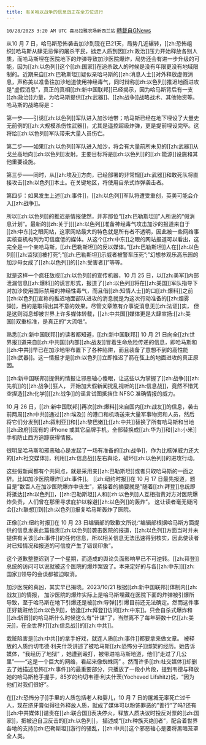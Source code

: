 ```yaml
---
title: 有关哈以战争的信息战正在全方位进行
---
```

`10/28/2023 3:20 AM UTC 喜马拉雅农场新西兰站` [轉載自GNews](https://gnews.org/articles/1890829)

从10 月 7 日，哈马斯恐怖袭击加沙到现在已21天，局势几近辗转，[[zh:恐怖组织]]哈马斯从肆无忌惮的屠杀平民，掳走人质到因[[zh:政治]]压力开始释放各别人质，而哈马斯埋在医院地下的炸弹导致加沙医院爆炸，局势还会有进一步升级的可能，因为[[zh:以色列]]这个[[zh:国家]]在追杀敌人的时候是没有年限更没有地域限制的。近期来自[[zh:巴勒斯坦]]疑似亲哈马斯的[[zh:消息人士]]对外释放虚假消息，声称美以准备往加沙地道使用神经毒气，同时辩称[[zh:以色列]]推迟地面进攻是“虚假消息”，真正的真相[[zh:新中国联邦]]已经揭示，因为哈马斯背后有一支[[zh:政治]]力量，为哈马斯提供[[zh:武器]]、[[zh:战争]]战略战术、其他物资等。哈马斯的战略将是：

第一步——引诱[[zh:以色列]]军队进入加沙地带；哈马斯已经在地下埋设了大量史无前例的[[zh:大规模杀伤性武器]]，尤其是遥控超级炸弹，更是提前埋设完毕。这将给[[zh:以色列]]军队带来大量人员伤亡。

第二步——如果[[zh:以色列]]军队进入加沙，将会有大量前所未见的[[zh:武器]]从戈兰高地向[[zh:以色列]]发射。主要目标将是[[zh:以色列]]的[[zh:能源]]设施和其他重要设施。

第三步——同时，从[[zh:埃及]]方向，已经部署的非常规[[zh:武器]]和敢死队将直接攻击[[zh:以色列]]本土。在关键地区，将使用自杀式炸弹袭击者。

第四步：如果发生上述[[zh:事件]]，[[zh:以色列]]军队将遭受重创，英美可能会介入[[zh:战争]]。

所以[[zh:以色列]]的推迟是情报使然，并非那位“[[zh:巴勒斯坦]]”人所说的“假消息计划”。最新的[[zh:关于]][[zh:以色列]]准备神经毒气攻击加沙的报道来自于[[zh:中东]]之眼网站，这家网站最大的特色就是所有者不透明，因此被一些网络事实核查机构列为可信度低的媒体。从这个[[zh:中东]]之眼的网站报道可以看出，这完全是一个亲哈马斯，[[zh:巴勒斯坦]]的反以媒体。”[[zh:巴勒斯坦]]人在[[zh:以色列]][[zh:监狱]]被打死”;”[[zh:巴勒斯坦]]示威者被警车压死”;”幻想参观乐高乐园的加沙母女成了[[zh:以色列]]的[[zh:受害者]]”等等。

就是这样一个疯狂敌视[[zh:以色列]]的宣传机器，10 月 25 日，以[[zh:美军]]内部泄漏信息[[zh:爆料]]的谎言形式，报道了[[zh:以色列]]将在[[zh:美国]]军队指导下对加沙使用国际禁用的神经性毒气，而且借[[zh:知情人士]]的口[[zh:爆料]]之前[[zh:以色列]]宣称的推迟地面部队进攻的消息就是为这次行动准备的[[zh:烟雾弹]]，目的是取得出其不意的效果。尽管文章煞有介事说消息无[[zh:法证]]实， 但是这则消息却被世界上许多媒体转载，[[zh:中共国]]媒体更是大肆宣扬:[[zh:美国]]双重标准，是真正的“大流氓“。

熟悉[[zh:新中国联邦]]的读者都知道，[[zh:新中国联邦]] 10 月 21 日向全[[zh:世界报]]道来自[[zh:中共国]]内部[[zh:战友]]冒着生命危险传递的信息，即哈马斯和[[zh:中共]]早已在加沙地带布置下了各种陷阱，而且装备了意想不到的高性能[[zh:武器]]。这一情报才是[[zh:以色列]]立即推迟了箭在弦上的地面进攻的真正原因。

[[zh:新中国联邦]]提供的情报让邪恶轴心傻眼，让这些以为掌握了[[zh:战争]][[zh:先机]]的[[zh:战争]]狂人， 开始加大假新闻扰乱视听的[[zh:信息战]]，竟然不惜凭空捏造[[zh:化学]][[zh:战争]]的谣言试图抵挡住 NFSC 准确情报的威力。

10 月 26 日，[[zh:新中国联邦]]再次[[zh:爆料]]来自国内[[zh:战友]]的信息，袭击前两周[[zh:中共]]通过[[zh:埃及]] 的港口和机场送来大量军事物资和人员，然后将它们分发到[[zh:叙利亚]]和[[zh:黎巴嫩]];[[zh:中共]]替换了所有哈马斯和当地[[zh:政府]]现有的 iPhone 或其它品牌手机，全部替换成[[zh:华为]]和[[zh:小米]]手机防止西方追踪获得情报。

很明显哈马斯和邪恶轴心是发起了一场有准备的[[zh:战争]]，作为比核弹威力还大的[[zh:社交媒体]]，利用[[zh:信息战]]左右舆论，破坏[[zh:以色列]]的进攻行动。

这些假新闻都有个共同点，就是采用亲[[zh:巴勒斯坦]]或者只取哈马斯的一面之辞。比如加沙医院爆炸[[zh:事件]]。 [[zh:纽约时报]]在 10 月 17 日最先报道，题目是”数百人在加沙医院爆炸中丧生”，紧接着的摘要就是”随着[[zh:拜登]]总统即将抵达[[zh:以色列]]，[[zh:巴勒斯坦]]人和[[zh:以色列]]人互相指责对方对医院爆炸负责，人们曾在那里寻求庇护以躲避[[zh:以色列]]的轰炸”。 这让读者毫无疑问会[[zh:联想]]到[[zh:以色列]]报复哈马斯轰炸了医院。

正像[[zh:纽约时报]]在 10 月 23 日编辑部的致歉文所说:“编辑部根据哈马斯方面提供的信息发表此篇指责[[zh:以色列]]袭击医院的报道，[[zh:以色列]]方面当时并未提供有关该[[zh:事件]]的任何信息，所以相关信息无法迅速得到核实，因此使读者对已知情况和报道的可信度产生了错误印象”。

这个道歉整整迟到了一个星期，而造成的舆论负面影响早已不可逆转。[[zh:拜登]]总统的访问可以说就被这个医院的爆炸案毁了。本来定好的与各[[zh:中东]][[zh:国家]]领导的会谈都被迫取消。

加沙医院的真凶，其实早已揭晓。2023/10/21 根据[[zh:新中国联邦]]体制内[[zh:战友]]的情报， 加沙医院的爆炸实际上是哈马斯埋藏在医院下面的炸弹被引爆所导致，至于哈马斯在地下引爆还是被[[zh:导弹]]引爆目前还无法确定。然而这件事正好栽赃给[[zh:以色列]]，恰逢[[zh:拜登]]访问[[zh:中东]]。只会自杀式爆炸和[[zh:斩首]]的哈马斯什么时候这么有”计谋”了，当然离不了每年砸数十亿[[zh:美元]]，在全世界打[[zh:信息战]]的[[zh:中共]]。

栽赃陷害是[[zh:中共]]的拿手好戏，就连人质[[zh:事件]]都要拿来做文章。 被释放的人质约切韦德·利夫什茨讲述了被哈马斯[[zh:恐怖分子]]绑架的经历。她告诉媒体，“我经历了地狱” ，她遭到殴打，被带进哈马斯地道，他们“走过了几公里”——“这是一个巨大的网络，看起来像蜘蛛网” 。然而许多[[zh:社交媒体]]却删去了她描述恐怖[[zh:事件]]的最重要部分，只播放了一段小片段，提到韦德与释放她的哈马斯枪手握手，85岁的约切韦德·利夫什茨(Yocheved Lifshitz)说，“因为他们对我们很好”。

在[[zh:恐怖分子]]手里的人质包括老人和婴儿，10 月 7 日的屠城无辜死亡过千人，现在挤牙膏似得往外释放人质，就成了媒体可以粉饰罪恶的”善行”了吗?还有[[zh:中共媒体]]谴责在[[zh:联合国]]表决停火，释放人质决议时投反对票的[[zh:国家]]，把被迫自卫反击的[[zh:以色列]]， 描述成“[[zh:种族灭绝]]者”，配合着世界各地的支持[[zh:巴勒斯坦]]游行的骚乱，[[zh:中共]]这个邪恶轴心是要将黑暗笼罩全人类。
